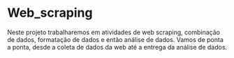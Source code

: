 # Web_scraping
Neste  projeto  trabalharemos  em  atividades  de  web  scraping,  combinação  de  dados, formatação de dados e então análise de dados.   Vamos de ponta a ponta, desde a coleta de dados da web até a entrega da análise de dados.
